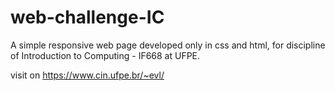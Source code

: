 # web-challenge-IC
A simple responsive web page developed only in css and html, for discipline of Introduction to Computing - IF668 at UFPE. 

visit on https://www.cin.ufpe.br/~evl/
